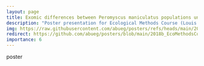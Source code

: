 ```yaml
---
layout: page
title: Exomic differences between Peromyscus maniculatus populations under different predator regimes
description: "Poster presentation for Ecological Methods Course (Louis Calder Center, NY: December 2018)"
img: https://raw.githubusercontent.com/abueg/posters/refs/heads/main/2018b_EcoMethodsCourse/Abueg_EcoMethods2018_poster.png
redirect: https://github.com/abueg/posters/blob/main/2018b_EcoMethodsCourse/README.md
importance: 6
---
```


poster